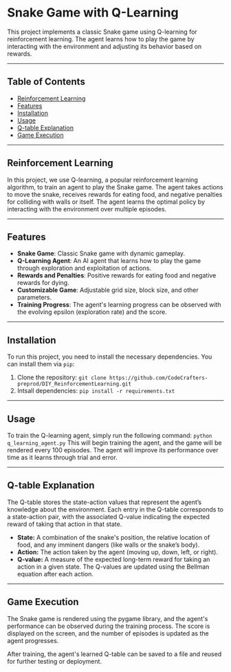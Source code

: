 # Snake Game with Q-Learning

This project implements a classic Snake game using Q-learning for reinforcement learning. The agent learns how to play the game by interacting with the environment and adjusting its behavior based on rewards.

---

## Table of Contents

- [Reinforcement Learning](#reinforcement-learning)
- [Features](#features)
- [Installation](#installation)
- [Usage](#usage)
- [Q-table Explanation](#q-table-explanation)
- [Game Execution](#game-execution)

---

## Reinforcement Learning

In this project, we use Q-learning, a popular reinforcement learning algorithm, to train an agent to play the Snake game. The agent takes actions to move the snake, receives rewards for eating food, and negative penalties for colliding with walls or itself. The agent learns the optimal policy by interacting with the environment over multiple episodes.

---

## Features

- **Snake Game**: Classic Snake game with dynamic gameplay.
- **Q-Learning Agent**: An AI agent that learns how to play the game through exploration and exploitation of actions.
- **Rewards and Penalties**: Positive rewards for eating food and negative rewards for dying.
- **Customizable Game**: Adjustable grid size, block size, and other parameters.
- **Training Progress**: The agent's learning progress can be observed with the evolving epsilon (exploration rate) and the score.

---

## Installation

To run this project, you need to install the necessary dependencies. You can install them via `pip`:

1. Clone the repository:
   `git clone https://github.com/CodeCrafters-preprod/DIY_ReinforcementLearning.git`
2. Intsall dependencies:
   `pip install -r requirements.txt`

---

## Usage

To train the Q-learning agent, simply run the following command:
`python q_learning_agent.py`
This will begin training the agent, and the game will be rendered every 100 episodes. The agent will improve its performance over time as it learns through trial and error.

---

## Q-table Explanation

The Q-table stores the state-action values that represent the agent’s knowledge about the environment. Each entry in the Q-table corresponds to a state-action pair, with the associated Q-value indicating the expected reward of taking that action in that state.

- **State:** A combination of the snake's position, the relative location of food, and any imminent dangers (like walls or the snake’s body).
- **Action:** The action taken by the agent (moving up, down, left, or right).
- **Q-value:** A measure of the expected long-term reward for taking an action in a given state.
The Q-values are updated using the Bellman equation after each action.

---

## Game Execution

The Snake game is rendered using the pygame library, and the agent's performance can be observed during the training process. The score is displayed on the screen, and the number of episodes is updated as the agent progresses.

After training, the agent's learned Q-table can be saved to a file and reused for further testing or deployment.





